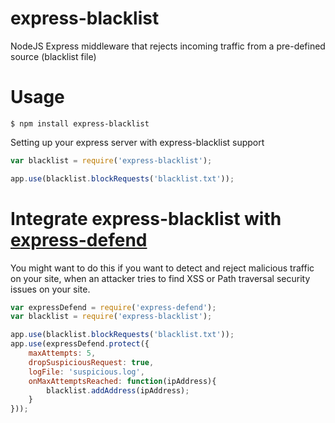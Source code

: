 # express-blacklist

NodeJS Express middleware that rejects incoming traffic from a pre-defined source (blacklist file)<br/>

# Usage

```
$ npm install express-blacklist
```

Setting up your express server with express-blacklist support
```javascript
var blacklist = require('express-blacklist');

app.use(blacklist.blockRequests('blacklist.txt'));
```

# Integrate express-blacklist with [express-defend](https://github.com/akos-sereg/express-defend)

You might want to do this if you want to detect and reject malicious traffic on your site, when an attacker tries to find XSS or Path traversal security issues on your site.

```javascript
var expressDefend = require('express-defend');
var blacklist = require('express-blacklist');

app.use(blacklist.blockRequests('blacklist.txt'));
app.use(expressDefend.protect({ 
    maxAttempts: 5, 
    dropSuspiciousRequest: true, 
    logFile: 'suspicious.log', 
    onMaxAttemptsReached: function(ipAddress){
        blacklist.addAddress(ipAddress);
    } 
}));
```
